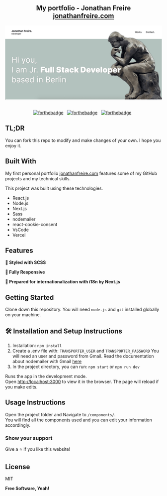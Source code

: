<h2 align="center">
  My portfolio - Jonathan Freire<br/>
  <a href="https://jonathanfreire.com/" target="_blank">jonathanfreire.com</a>
</h2>
<div align="center">
  <img alt="home page" src="./public/homepage.png" />
</div>

<br/>

<center>

[![forthebadge](https://forthebadge.com/images/badges/built-with-love.svg)](https://forthebadge.com) &nbsp;
[![forthebadge](https://forthebadge.com/images/badges/made-with-javascript.svg)](https://forthebadge.com) &nbsp;
[![forthebadge](https://forthebadge.com/images/badges/open-source.svg)](https://forthebadge.com) &nbsp;

</center>

## TL;DR

You can fork this repo to modify and make changes of your own. I hope you enjoy it.

## Built With

My first personal portfolio <a href="https://jonathanfreire.com/" target="_blank">jonathanfreire.com</a> features some of my GitHub projects and my technical skills.<br/>

This project was built using these technologies.

- React.js
- Node.js
- Next.js
- Sass
- nodemailer
- react-cookie-consent
- VsCode
- Vercel

## Features

**🎨 Styled with SCSS**

**📱 Fully Responsive**

**📖 Prepared for internationalization with i18n by Next.js**

## Getting Started

Clone down this repository. You will need `node.js` and `git` installed globally on your machine.

## 🛠 Installation and Setup Instructions

1. Installation: `npm install`
2. Create a .env file with: `TRANSPORTER_USER` and `TRANSPORTER_PASSWORD`
You will need an user and password from Gmail. Read the documentation about nodemailer with Gmail [here](https://nodemailer.com/usage/using-gmail/)
2. In the project directory, you can run: `npm start` or `npm run dev`

Runs the app in the development mode.\
Open [http://localhost:3000](http://localhost:3000) to view it in the browser.
The page will reload if you make edits.

## Usage Instructions

Open the project folder and Navigate to `/components/`. <br/>
You will find all the components used and you can edit your information accordingly.

### Show your support

Give a ⭐ if you like this website!
## License

MIT

**Free Software, Yeah!**
